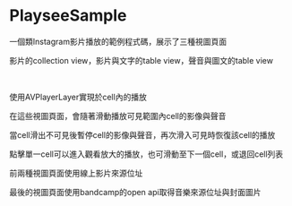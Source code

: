 # PlayseeSample

一個類Instagram影片播放的範例程式碼，展示了三種視圖頁面

影片的collection view，影片與文字的table view，聲音與圖文的table view

<br/>

使用AVPlayerLayer實現於cell內的播放

在這些視圖頁面，會隨著滑動播放可見範圍內cell的影像與聲音

當cell滑出不可見後暫停cell的影像與聲音，再次滑入可見時恢復該cell的播放

點擊單一cell可以進入觀看放大的播放，也可滑動至下一個cell，或退回cell列表

前兩種視圖頁面使用線上影片來源位址

最後的視圖頁面使用bandcamp的open api取得音樂來源位址與封面圖片
